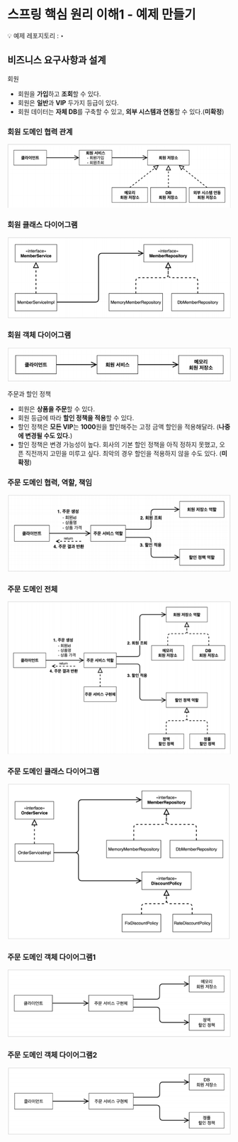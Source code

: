 # 스프링 핵심 원리 이해1 - 예제 만들기

<aside>
💡 예제 레포지토리 : ‣

</aside>

## 비즈니스 요구사항과 설계

회원

- 회원을 **가입**하고 **조회**할 수 있다.
- 회원은 **일반**과 **VIP** 두가지 등급이 있다.
- 회원 데이터는 **자체 DB**를 구축할 수 있고, **외부 시스템과 연동**할 수 있다.(**미확정**)

### 회원 도메인 협력 관계

![Untitled](../img/스프링핵심원리이해1_예제만들기/Untitled.png)

### 회원 클래스 다이어그램

![Untitled](../img/스프링핵심원리이해1_예제만들기/Untitled%201.png)

### 회원 객체 다이어그램

![Untitled](../img/스프링핵심원리이해1_예제만들기/Untitled%202.png)

주문과 할인 정책

- 회원은 **상품을 주문**할 수 있다.
- 회원 등급에 따라 **할인 정책을 적용**할 수 있다.
- 할인 정책은 **모든 VIP**는 **1000**원을 할인해주는 고정 금액 할인을 적용해달라. (**나중에 변경될 수도 있다.**)
- 할인 정책은 변경 가능성이 높다. 회사의 기본 할인 정책을 아직 정하지 못했고, 오픈 직전까지 고민을 미루고 싶다. 최악의 경우 할인을 적용하지 않을 수도 있다. (**미확정**)

### 주문 도메인 협력, 역할, 책임

![Untitled](../img/스프링핵심원리이해1_예제만들기/Untitled%203.png)

### **주문 도메인 전체**

![Untitled](../img/스프링핵심원리이해1_예제만들기/Untitled%204.png)

### **주문 도메인 클래스 다이어그램**

![Untitled](../img/스프링핵심원리이해1_예제만들기/Untitled%205.png)

### 주문 도메인 객체 다이어그램1

![Untitled](../img/스프링핵심원리이해1_예제만들기/Untitled%206.png)

### 주문 도메인 객체 다이어그램2

![Untitled](../img/스프링핵심원리이해1_예제만들기/Untitled%207.png)